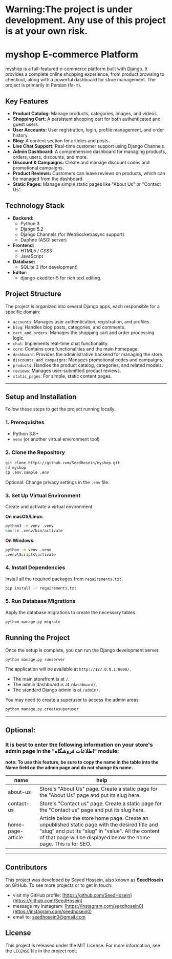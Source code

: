 # **Warning:The project is under development. Any use of this project is at your own risk.**

# myshop E-commerce Platform

myshop is a full-featured e-commerce platform built with Django. It provides a complete online shopping experience, from product browsing to checkout, along with a powerful dashboard for store management. The project is primarily in Persian (fa-ir).

## Key Features

*   **Product Catalog:** Manage products, categories, images, and videos.
*   **Shopping Cart:** A persistent shopping cart for both authenticated and guest users.
*   **User Accounts:** User registration, login, profile management, and order history.
*   **Blog:** A content section for articles and posts.
*   **Live Chat Support:** Real-time customer support using Django Channels.
*   **Admin Dashboard:** A comprehensive dashboard for managing products, orders, users, discounts, and more.
*   **Discount & Campaigns:** Create and manage discount codes and promotional campaigns.
*   **Product Reviews:** Customers can leave reviews on products, which can be managed from the dashboard.
*   **Static Pages:** Manage simple static pages like "About Us" or "Contact Us".

## Technology Stack

*   **Backend:**
    *   Python 3
    *   Django 5.2
    *   Django Channels (for WebSocket/async support)
    *   Daphne (ASGI server)
*   **Frontend:**
    *   HTML5 / CSS3
    *   JavaScript
*   **Database:**
    *   SQLite 3 (for development)
*   **Editor:**
    *   django-ckeditor-5 for rich text editing.

## Project Structure

The project is organized into several Django apps, each responsible for a specific domain:

*   `accounts`: Manages user authentication, registration, and profiles.
*   `blog`: Handles blog posts, categories, and comments.
*   `cart_and_orders`: Manages the shopping cart and order processing logic.
*   `chat`: Implements real-time chat functionality.
*   `core`: Contains core functionalities and the main homepage.
*   `dashboard`: Provides the administrative backend for managing the store.
*   `discounts_and_campaigns`: Manages promotional codes and campaigns.
*   `products`: Handles the product catalog, categories, and related models.
*   `reviews`: Manages user-submitted product reviews.
*   `static_pages`: For simple, static content pages.

---

## Setup and Installation

Follow these steps to get the project running locally.

### 1. Prerequisites

*   Python 3.8+
*   `venv` (or another virtual environment tool)

### 2. Clone the Repository

```bash
git clone https://github.com/SeedHosein/myshop.git
cd myshop
cp .env.sample .env
```
Optional: Change privacy settings in the `.env` file.

### 3. Set Up Virtual Environment

Create and activate a virtual environment.

**On macOS/Linux:**

```bash
python3 -m venv .venv
source .venv/bin/activate
```

**On Windows:**

```bash
python -m venv .venv
.venv\Scripts\activate
```

### 4. Install Dependencies

Install all the required packages from `requirements.txt`.

```bash
pip install -r requirements.txt
```

### 5. Run Database Migrations

Apply the database migrations to create the necessary tables.

```bash
python manage.py migrate
```

## Running the Project

Once the setup is complete, you can run the Django development server.

```bash
python manage.py runserver
```

The application will be available at `http://127.0.0.1:8000/`.

*   The main storefront is at `/`.
*   The admin dashboard is at `/dashboard/`.
*   The standard Django admin is at `/admin/`.

You may need to create a superuser to access the admin areas:

```bash
python manage.py createsuperuser
``` 

---

## Optional: 
### It is best to enter the following information on your store's admin page in the "اطلاعات فروشگاه" module:

**note: To use this feature, be sure to copy the name in the table into the Name field on the admin page and do not change its name.**
<!-- Shop information items start -->
| name | help |
|---|---|
| about-us | Store's "About Us" page. Create a static page for the "About Us" page and put its slug here. |
| contact-us | Store's "Contact us" page. Create a static page for the "Contact us" page and put its slug here. |
| home-page-article | Article below the store home page. Create an unpublished static page with the desired title and "slug" and put its "slug" in "value". All the content of that page will be displayed below the home page. This is for SEO. |
<!-- Shop information items end -->

---
## Contributors

This project was developed by Seyed Hossein, also known as **SeedHosein** on GitHub.
To see more projects or to get in touch:
*   visit my GitHub profile: [https://github.com/SeedHosein](https://github.com/SeedHosein)
*   message my instagram: [https://instagram.com/seedhosein0](https://instagram.com/seedhosein0)
*   email to: [seedhosein0@gmail.com](mailto:seedhosein0@gmail.com)

## License

This project is released under the MIT License. For more information, see the `LICENSE` file in the project root.